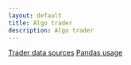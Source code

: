 ```yaml
---
layout: default
title: Algo trader
description: Algo trader
---
```


[Trader data sources](./datasources.html)
[Pandas usage](./pandas.html)